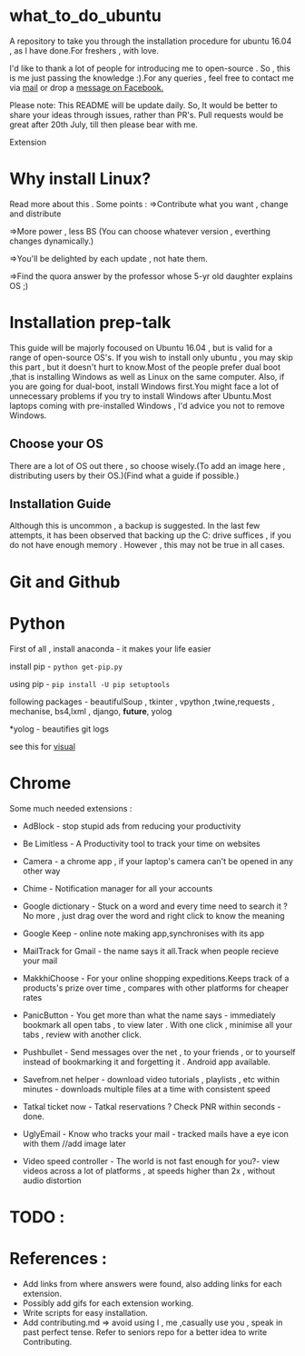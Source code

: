 # what_to_do_ubuntu
A repository to take you through the installation procedure for ubuntu 16.04 , as I have done.For freshers , with love.

I'd like to thank a lot of people for introducing me to open-source . So , this is me just passing the knowledge :).For any queries , feel free to contact me via [mail](mailto:hiwarekaustubh@gmail.com) or drop a [message on Facebook.](http://facebook.com/kaustubhhiware)

Please note: This README will be update daily. So, It would be better to share your ideas through 
issues, rather than PR's. Pull requests would be great after 20th July, till then please bear with me.

Extension

# Why install Linux?

Read more about this . 
Some points : 
=>Contribute what you want , change and distribute

=>More power , less BS (You can choose whatever version , everthing changes dynamically.)

=>You'll be delighted by each update , not hate them.

=>Find the quora answer by the professor whose 5-yr old daughter explains OS ;)

# Installation prep-talk

This guide will be majorly focoused on Ubuntu 16.04 , but is valid for a range of open-source OS's.
If you wish to install only ubuntu , you may skip this part , but it doesn't hurt to know.Most of the people prefer dual boot ,that is installing Windows as well as Linux on the same computer.
Also, if you are going for dual-boot, install Windows first.You might face a lot of unnecessary problems if you try to install Windows after Ubuntu.Most laptops coming with pre-installed Windows , I'd advice you not to remove Windows.

## Choose your OS

There are a lot of OS out there , so choose wisely.(To add an image here , distributing users by their OS.)(Find what a guide if possible.)

## Installation Guide

Although this is uncommon , a backup is suggested. In the last few attempts, it has been observed that backing up the C: drive suffices , if you do not have enough memory . However , this may not be true in all cases. 

# Git and Github

# Python 

First of all , install anaconda - it makes your life easier

install pip -  `python get-pip.py`

using pip - `pip install -U pip setuptools`

following packages - beautifulSoup , tkinter , vpython ,twine,requests , mechanise, bs4,lxml
, django, __future__, yolog

*yolog - beautifies git logs

see this for [visual](https://www.youtube.com/watch?v=vszmuxnBBd8)


# Chrome 

Some much needed extensions :

* AdBlock - stop stupid ads from reducing your productivity
 
* Be Limitless - A Productivity tool to track your time on websites

* Camera - a chrome app , if your laptop's camera can't be opened in any other way

* Chime - Notification manager for all your accounts

* Google dictionary - Stuck on a word and every time need to search it ?
No more , just drag over the word and right click to know the meaning

* Google Keep - online note making app,synchronises with its app

* MailTrack for Gmail - the name says it all.Track when people recieve your mail

* MakkhiChoose - For your online shopping expeditions.Keeps track of a products's prize over 
time , compares with other platforms for cheaper rates

* PanicButton - You get more than what the name says - immediately bookmark all open tabs ,
to view later . With one click , minimise all your tabs , review with another click.

* Pushbullet - Send messages over the net , to your friends , or to yourself instead of 
bookmarking it and forgetting it . Android app available.

* Savefrom.net helper - download video tutorials , playlists , etc within minutes - 
	downloads multiple files at a time with consistent speed

* Tatkal ticket now - Tatkal reservations ? Check PNR within seconds -done.

* UglyEmail - Know who tracks your mail - tracked mails have a eye icon with them
//add image later

* Video speed controller - The world is not fast enough for you?- view videos across a lot of 
platforms , at speeds higher than 2x , without audio distortion

# TODO : 

# References : 

* Add links from where answers were found, also adding links for each extension.
* Possibly add gifs for each extension working. 
* Write scripts for easy installation.
* Add contributing.md => avoid using I , me ,casually use you , speak in past perfect tense.
	Refer to seniors repo for a better idea to write Contributing.
